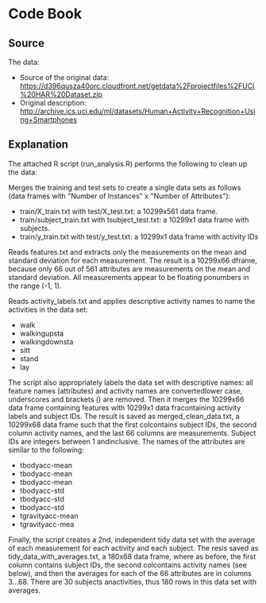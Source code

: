 # Code Book

## Source

The data:

- Source of the original data: https://d396qusza40orc.cloudfront.net/getdata%2Fprojectfiles%2FUCI%20HAR%20Dataset.zip
- Original description: http://archive.ics.uci.edu/ml/datasets/Human+Activity+Recognition+Using+Smartphones

## Explanation

The attached R script (run_analysis.R) performs the following to clean up the data:

Merges the training and test sets to create a single data sets as follows (data frames with "Number of Instances" x "Number of Attributes"):

- train/X_train.txt with test/X_test.txt: a 10299x561 data frame.
- train/subject_train.txt with tsubject_test.txt: a 10299x1 data frame with subjects.
- train/y_train.txt with test/y_test.txt: a 10299x1 data frame with activity IDs

Reads features.txt and extracts only the measurements on the mean and standard deviation for each measurement. The result is a 10299x66 dframe, because only 66 out of 561 attributes are measurements on the mean and standard deviation. All measurements appear to be floating ponumbers in the range (-1, 1).

Reads activity_labels.txt and applies descriptive activity names to name the activities in the data set:

- walk
- walkingupsta
- walkingdownsta
- sitt
- stand
- lay

The script also appropriately labels the data set with descriptive names: all feature names (attributes) and activity names are convertedlower case, underscores and brackets () are removed. Then it merges the 10299x66 data frame containing features with 10299x1 data fracontaining activity labels and subject IDs. The result is saved as merged_clean_data.txt, a 10299x68 data frame such that the first colcontains subject IDs, the second column activity names, and the last 66 columns are measurements. Subject IDs are integers between 1 andinclusive. The names of the attributes are similar to the following:

- tbodyacc-mean
- tbodyacc-mean
- tbodyacc-mean
- tbodyacc-std
- tbodyacc-std
- tbodyacc-std
- tgravityacc-mean
- tgravityacc-mea

Finally, the script creates a 2nd, independent tidy data set with the average of each measurement for each activity and each subject. The resis saved as tidy_data_with_averages.txt, a 180x68 data frame, where as before, the first column contains subject IDs, the second colcontains activity names (see below), and then the averages for each of the 66 attributes are in columns 3...68. There are 30 subjects anactivities, thus 180 rows in this data set with averages.